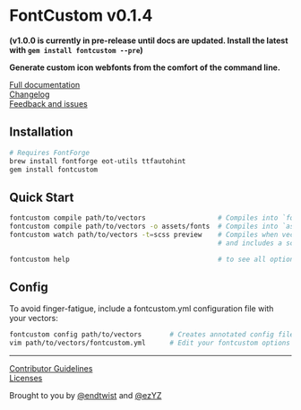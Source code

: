 # FontCustom v0.1.4

**(v1.0.0 is currently in pre-release until docs are updated. Install the latest with `gem install fontcustom --pre`)**

**Generate custom icon webfonts from the comfort of the command line.**

[Full documentation](http://fontcustom.com)<br/>
[Changelog](https://github.com/FontCustom/fontcustom/blob/master/CHANGELOG.md)<br/>
[Feedback and issues](https://github.com/FontCustom/fontcustom/issues)

## Installation

```sh
# Requires FontForge
brew install fontforge eot-utils ttfautohint
gem install fontcustom
```

## Quick Start

```sh
fontcustom compile path/to/vectors                  # Compiles into `fontcustom`
fontcustom compile path/to/vectors -o assets/fonts  # Compiles into `assets/fonts`
fontcustom watch path/to/vectors -t=scss preview    # Compiles when vectors are changed/added/deleted
                                                    # and includes a scss partial and glyph preview

fontcustom help                                     # to see all options
```

## Config

To avoid finger-fatigue, include a fontcustom.yml configuration file with your vectors:

```sh
fontcustom config path/to/vectors       # Creates annotated config file
vim path/to/vectors/fontcustom.yml      # Edit your fontcustom options
```

---

[Contributor Guidelines](https://github.com/FontCustom/fontcustom/blob/master/CONTRIBUTING.md)<br/>
[Licenses](https://github.com/FontCustom/fontcustom/blob/master/LICENSES.txt)

Brought to you by [@endtwist](https://github.com/endtwist) and [@ezYZ](https://github.com/ezYZ)
